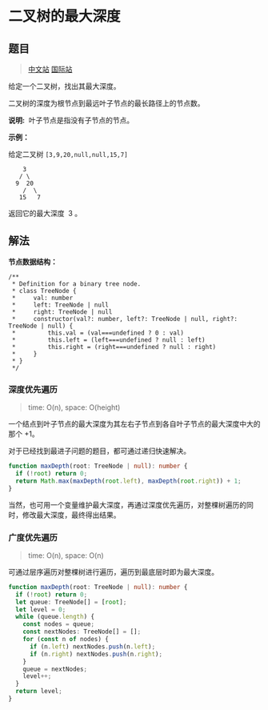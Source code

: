 # 二叉树的最大深度

## 题目

> [中文站](https://leetcode-cn.com/problems/maximum-depth-of-binary-tree/) [国际站](https://leetcode.com/problems/maximum-depth-of-binary-tree/)

给定一个二叉树，找出其最大深度。

二叉树的深度为根节点到最远叶子节点的最长路径上的节点数。

**说明:**  叶子节点是指没有子节点的节点。

**示例：**

给定二叉树 `[3,9,20,null,null,15,7]`

```
    3
   / \
  9  20
    /  \
   15   7
```

返回它的最大深度  3 。

## 解法

**节点数据结构：**

```
/**
 * Definition for a binary tree node.
 * class TreeNode {
 *     val: number
 *     left: TreeNode | null
 *     right: TreeNode | null
 *     constructor(val?: number, left?: TreeNode | null, right?: TreeNode | null) {
 *         this.val = (val===undefined ? 0 : val)
 *         this.left = (left===undefined ? null : left)
 *         this.right = (right===undefined ? null : right)
 *     }
 * }
 */
```

### 深度优先遍历

> time: O(n), space: O(height)

一个结点到叶子节点的最大深度为其左右子节点到各自叶子节点的最大深度中大的那个 +1。

对于已经找到最进子问题的题目，都可通过递归快速解决。

```typescript
function maxDepth(root: TreeNode | null): number {
  if (!root) return 0;
  return Math.max(maxDepth(root.left), maxDepth(root.right)) + 1;
}
```

当然，也可用一个变量维护最大深度，再通过深度优先遍历，对整棵树遍历的同时，修改最大深度，最终得出结果。

### 广度优先遍历

> time: O(n), space: O(n)

可通过层序遍历对整棵树进行遍历，遍历到最底层时即为最大深度。

```typescript
function maxDepth(root: TreeNode | null): number {
  if (!root) return 0;
  let queue: TreeNode[] = [root];
  let level = 0;
  while (queue.length) {
    const nodes = queue;
    const nextNodes: TreeNode[] = [];
    for (const n of nodes) {
      if (n.left) nextNodes.push(n.left);
      if (n.right) nextNodes.push(n.right);
    }
    queue = nextNodes;
    level++;
  }
  return level;
}
```
